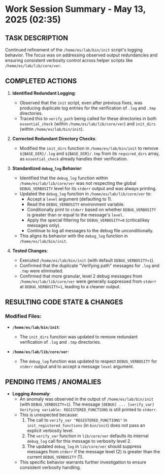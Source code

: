# Work Session Summary - May 13, 2025 (02:35)

## TASK DESCRIPTION
Continued refinement of the `/home/es/lab/bin/init` script's logging behavior. The focus was on addressing observed output redundancies and ensuring consistent verbosity control across helper scripts like `/home/es/lab/lib/core/ver`.

## COMPLETED ACTIONS

1.  **Identified Redundant Logging**:
    *   Observed that the `init` script, even after previous fixes, was producing duplicate log entries for the verification of `.log` and `.tmp` directories.
    *   Traced this to `verify_path` being called for these directories in both `essential_check` (within `/home/es/lab/lib/core/ver`) and `init_dirs` (within `/home/es/lab/bin/init`).

2.  **Corrected Redundant Directory Checks**:
    *   Modified the `init_dirs` function in `/home/es/lab/bin/init` to remove `${BASE_DIR}/.log` and `${BASE_DIR}/.tmp` from its `required_dirs` array, as `essential_check` already handles their verification.

3.  **Standardized `debug_log` Behavior**:
    *   Identified that the `debug_log` function within `/home/es/lab/lib/core/ver` was not respecting the global `DEBUG_VERBOSITY` level for its `stderr` output and was always printing.
    *   Updated the `debug_log` function in `/home/es/lab/lib/core/ver` to:
        *   Accept a `level` argument (defaulting to 1).
        *   Read the `DEBUG_VERBOSITY` environment variable.
        *   Conditionally print to `stderr` based on whether `DEBUG_VERBOSITY` is greater than or equal to the message's `level`.
        *   Apply the special filtering for `DEBUG_VERBOSITY=0` (critical/key messages only).
        *   Continue to log all messages to the debug file unconditionally.
    *   This aligns its behavior with the `debug_log` function in `/home/es/lab/bin/init`.

4.  **Tested Changes**:
    *   Executed `/home/es/lab/bin/init` (with default `DEBUG_VERBOSITY=1`).
    *   Confirmed that the duplicate "Verifying path" messages for `.log` and `.tmp` were eliminated.
    *   Confirmed that more granular, level 2 debug messages from `/home/es/lab/lib/core/ver` were generally suppressed from `stderr` at `DEBUG_VERBOSITY=1`, leading to a cleaner output.

## RESULTING CODE STATE & CHANGES

### Modified Files:

*   **`/home/es/lab/bin/init`**:
    *   The `init_dirs` function was updated to remove redundant verification of `.log` and `.tmp` directories.

*   **`/home/es/lab/lib/core/ver`**:
    *   The `debug_log` function was updated to respect `DEBUG_VERBOSITY` for `stderr` output and to accept a message `level` argument.

## PENDING ITEMS / ANOMALIES

*   **Logging Anomaly**:
    *   An anomaly was observed in the output of `/home/es/lab/bin/init` (with `DEBUG_VERBOSITY=1`). The message `[DEBUG] ... [verify_var] Verifying variable: REGISTERED_FUNCTIONS` is still printed to `stderr`.
    *   This is unexpected because:
        1.  The call to `verify_var "REGISTERED_FUNCTIONS"` in `init_registered_functions` (in `bin/init`) does not pass an explicit verbosity level.
        2.  The `verify_var` function in `lib/core/ver` defaults its internal `debug_log` call for this message to verbosity level 2.
        3.  The updated `debug_log` in `lib/core/ver` should suppress messages from `stderr` if the message level (2) is greater than the current `DEBUG_VERBOSITY` (1).
    *   This specific behavior warrants further investigation to ensure consistent verbosity handling.
